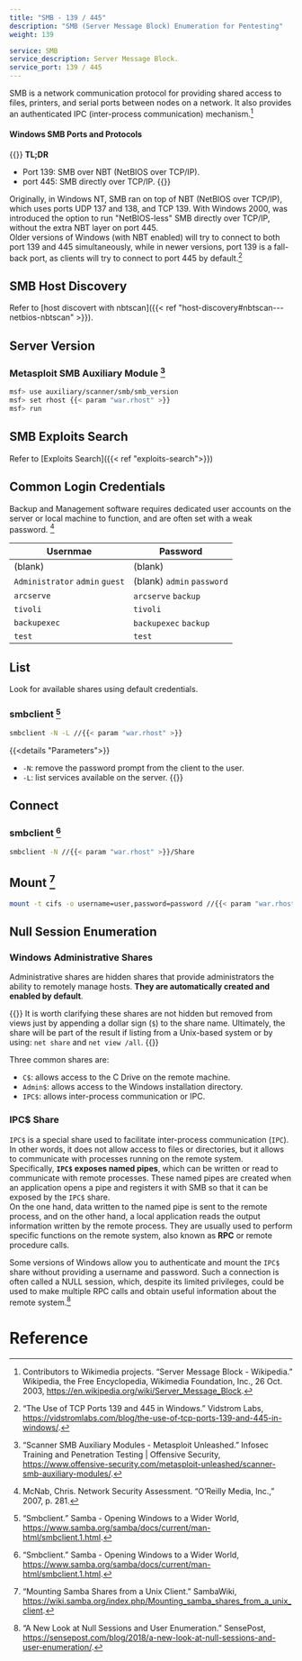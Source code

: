```yaml
---
title: "SMB - 139 / 445"
description: "SMB (Server Message Block) Enumeration for Pentesting"
weight: 139

service: SMB
service_description: Server Message Block.
service_port: 139 / 445
---
```

SMB is a network communication protocol for providing shared access to files, printers, and serial ports between nodes on a network. It also provides an authenticated IPC (inter-process communication) mechanism.[^wiki-smb]

#### Windows SMB Ports and Protocols

{{<hint info>}}
**TL;DR**
- Port 139: SMB over NBT (NetBIOS over TCP/IP).
- port 445: SMB directly over TCP/IP.
{{</hint>}}

Originally, in Windows NT, SMB ran on top of NBT (NetBIOS over TCP/IP), which uses ports UDP 137 and 138, and TCP 139. With Windows 2000, was introduced the option to run "NetBIOS-less" SMB directly over TCP/IP, without the extra NBT layer on port 445.  
Older versions of Windows (with NBT enabled) will try to connect to both port 139 and 445 simultaneously, while in newer versions, port 139 is a fall-back port, as clients will try to connect to port 445 by default.[^vidstrom-smb-ports]

## SMB Host Discovery

Refer to [host discovert with nbtscan]({{< ref "host-discovery#nbtscan---netbios-nbtscan" >}}).

## Server Version

### Metasploit SMB Auxiliary Module [^metasploit-smb-auxiliary-module]

```sh
msf> use auxiliary/scanner/smb/smb_version
msf> set rhost {{< param "war.rhost" >}}
msf> run
```

## SMB Exploits Search

Refer to [Exploits Search]({{< ref "exploits-search">}})

## Common Login Credentials

Backup and Management software requires dedicated user accounts on the server or local machine to function, and are often set with a weak password. [^mcnab-nsa]

| Usernmae | Password |
| -------- | -------- |
| (blank) | (blank) |
| `Administrator` `admin` `guest` | (blank) `admin` `password` |
| `arcserve` | `arcserve` `backup` |
| `tivoli` | `tivoli` |
| `backupexec` | `backupexec` `backup` |
| `test` | `test` |

## List

Look for available shares using default credentials.

### smbclient [^smbclient]
```sh
smbclient -N -L //{{< param "war.rhost" >}}
```
{{<details "Parameters">}}
- `-N`: remove the password prompt from the client to the user.
- `-L`: list services available on the server.
{{</details>}}

## Connect

### smbclient [^smbclient]
```sh
smbclient -N //{{< param "war.rhost" >}}/Share
```

## Mount [^mount-smb]

```sh
mount -t cifs -o username=user,password=password //{{< param "war.rhost" >}}/Share /mnt/share
```

## Null Session Enumeration

### Windows Administrative Shares

Administrative shares are hidden shares that provide administrators the ability to remotely manage hosts. **They are automatically created and enabled by default**.  

{{<hint info>}}
It is worth clarifying these shares are not hidden but removed from views just by appending a dollar sign (`$`) to the share name. Ultimately, the share will be part of the result if listing from a Unix-based system or by using: `net share` and `net view /all`.
{{</hint>}}

Three common shares are:
- `C$`: allows access to the C Drive on the remote machine. 
- `Admin$`: allows access to the Windows installation directory.
- `IPC$`: allows inter-process communication or IPC.

### IPC$ Share

`IPC$` is a special share used to facilitate inter-process communication (`IPC`). In other words, it does not allow access to files or directories, but it allows to communicate with processes running on the remote system.   
Specifically, **`IPC$` exposes named pipes**, which can be written or read to communicate with remote processes. These named pipes are created when an application opens a pipe and registers it with SMB so that it can be exposed by the `IPC$` share.  
On the one hand, data written to the named pipe is sent to the remote process, and on the other hand, a local application reads the output information written by the remote process. They are usually used to perform specific functions on the remote system, also known as **RPC** or remote procedure calls.  

Some versions of Windows allow you to authenticate and mount the `IPC$` share without providing a username and password. Such a connection is often called a NULL session, which, despite its limited privileges, could be used to make multiple RPC calls and obtain useful information about the remote system.[^sensepost-ipc]


# Reference

[^wiki-smb]: Contributors to Wikimedia projects. “Server Message Block - Wikipedia.” Wikipedia, the Free Encyclopedia, Wikimedia Foundation, Inc., 26 Oct. 2003, https://en.wikipedia.org/wiki/Server_Message_Block.
[^vidstrom-smb-ports]: “The Use of TCP Ports 139 and 445 in Windows.” Vidstrom Labs, https://vidstromlabs.com/blog/the-use-of-tcp-ports-139-and-445-in-windows/.
[^metasploit-smb-auxiliary-module]: “Scanner SMB Auxiliary Modules - Metasploit Unleashed.” Infosec Training and Penetration Testing | Offensive Security, https://www.offensive-security.com/metasploit-unleashed/scanner-smb-auxiliary-modules/.
[^mcnab-nsa]: McNab, Chris. Network Security Assessment. “O’Reilly Media, Inc.,” 2007, p. 281.
[^smbclient]: “Smbclient.” Samba - Opening Windows to a Wider World, https://www.samba.org/samba/docs/current/man-html/smbclient.1.html.
[^sensepost-ipc]: “A New Look at Null Sessions and User Enumeration.” SensePost, https://sensepost.com/blog/2018/a-new-look-at-null-sessions-and-user-enumeration/.
[^mount-smb]: “Mounting Samba Shares from a Unix Client.” SambaWiki, https://wiki.samba.org/index.php/Mounting_samba_shares_from_a_unix_client.

